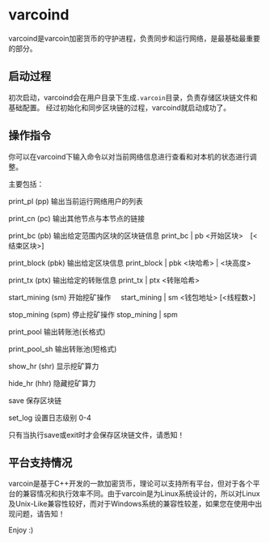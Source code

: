 # varcoind

varcoind是varcoin加密货币的守护进程，负责同步和运行网络，是最基础最重要的部分。

## 启动过程

初次启动，varcoind会在用户目录下生成`.varcoin`目录，负责存储区块链文件和基础配置。
经过初始化和同步区块链的过程，varcoind就启动成功了。

## 操作指令

你可以在varcoind下输入命令以对当前网络信息进行查看和对本机的状态进行调整。

主要包括：

  print_pl (pp) 输出当前运行网络用户的列表
  
  print_cn (pc) 输出其他节点与本节点的链接
  
  print_bc (pb) 输出给定范围内区块的区块链信息 print_bc | pb <开始区块>　[<结束区块>]
  
  print_block (pbk) 输出给定区块信息 print_block | pbk <块哈希> | <块高度>　　
  
  print_tx (ptx) 输出给定的转账信息  print_tx | ptx <转账哈希>
  
  start_mining (sm) 开始挖矿操作     start_mining | sm <钱包地址> [<线程数>]

  stop_mining (spm) 停止挖矿操作     stop_mining | spm
  
  print_pool    输出转账池(长格式)
  
  print_pool_sh 输出转账池(短格式)
  
  show_hr (shr) 显示挖矿算力
  
  hide_hr (hhr) 隐藏挖矿算力
  
  save          保存区块链
  
  set_log       设置日志级别 0-4

只有当执行save或exit时才会保存区块链文件，请悉知！

## 平台支持情况

varcoin是基于C++开发的一款加密货币，理论可以支持所有平台，但对于各个平台的兼容情况和执行效率不同。由于varcoin是为Linux系统设计的，所以对Linux及Unix-Like兼容性较好，而对于Windows系统的兼容性较差，如果您在使用中出现问题，请告知！

Enjoy :)
